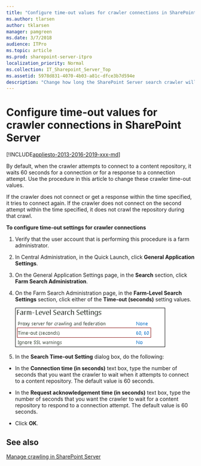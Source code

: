 ```yaml
---
title: "Configure time-out values for crawler connections in SharePoint Server"
ms.author: tlarsen
author: tklarsen
manager: pamgreen
ms.date: 3/7/2018
audience: ITPro
ms.topic: article
ms.prod: sharepoint-server-itpro
localization_priority: Normal
ms.collection: IT_Sharepoint_Server_Top
ms.assetid: 5978d831-4070-4b03-a81c-dfce3b7d594e
description: "Change how long the SharePoint Server search crawler will wait for a connection to a content repository or for a response to a connection attempt."
---
```


# Configure time-out values for crawler connections in SharePoint Server

[!INCLUDE[appliesto-2013-2016-2019-xxx-md](../includes/appliesto-2013-2016-2019-xxx-md.md)]
  
By default, when the crawler attempts to connect to a content repository, it waits 60 seconds for a connection or for a response to a connection attempt. Use the procedure in this article to change these crawler time-out values. 
  
If the crawler does not connect or get a response within the time specified, it tries to connect again. If the crawler does not connect on the second attempt within the time specified, it does not crawl the repository during that crawl.
  
**To configure time-out settings for crawler connections**
  
1. Verify that the user account that is performing this procedure is a farm administrator.
    
2. In Central Administration, in the Quick Launch, click **General Application Settings**.
    
3. On the General Application Settings page, in the **Search** section, click **Farm Search Administration**.
    
4. On the Farm Search Administration page, in the **Farm-Level Search Settings** section, click either of the **Time-out (seconds)** setting values. 
    
     ![Screenshot of crawler time-out settings on Farm Search Administration page](../media/CrawlerTimeoutSettings.gif)
  
5. In the **Search Time-out Setting** dialog box, do the following: 
    
  - In the **Connection time (in seconds)** text box, type the number of seconds that you want the crawler to wait when it attempts to connect to a content repository. The default value is 60 seconds. 
    
  - In the **Request acknowledgement time (in seconds)** text box, type the number of seconds that you want the crawler to wait for a content repository to respond to a connection attempt. The default value is 60 seconds. 
    
  - Click **OK**.
    
## See also

[Manage crawling in SharePoint Server](manage-crawling.md)

